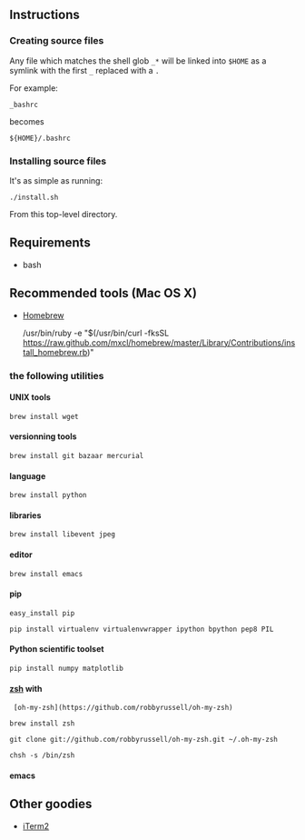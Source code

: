 ## Instructions
### Creating source files
Any file which matches the shell glob `_*` will be linked into `$HOME` as a symlink with the first `_`  replaced with a `.`

For example:

    _bashrc

becomes

    ${HOME}/.bashrc

### Installing source files
It's as simple as running:

    ./install.sh

From this top-level directory.

## Requirements

* bash

## Recommended tools (Mac OS X)

* [Homebrew](http://mxcl.github.com/homebrew/)

    /usr/bin/ruby -e "$(/usr/bin/curl -fksSL https://raw.github.com/mxcl/homebrew/master/Library/Contributions/install_homebrew.rb)"

### the following utilities

#### UNIX tools

    brew install wget 

#### versionning tools

    brew install git bazaar mercurial

#### language

    brew install python

#### libraries

    brew install libevent jpeg

#### editor

    brew install emacs

#### pip 

    easy_install pip

    pip install virtualenv virtualenvwrapper ipython bpython pep8 PIL

#### Python scientific toolset

    pip install numpy matplotlib

#### [zsh](http://www.zsh.org/) with
     [oh-my-zsh](https://github.com/robbyrussell/oh-my-zsh)
     
    brew install zsh

    git clone git://github.com/robbyrussell/oh-my-zsh.git ~/.oh-my-zsh

    chsh -s /bin/zsh

#### emacs

## Other goodies

* [iTerm2](www.iterm2.com)
